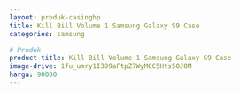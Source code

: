 ```yaml
---
layout: produk-casinghp
title: Kill Bill Volume 1 Samsung Galaxy S9 Case
categories: samsung

# Produk
product-title: Kill Bill Volume 1 Samsung Galaxy S9 Case
image-drive: 1fu_umry1I399aFtpZ7WyMCC5Hts50J0M
harga: 90000
---
```

